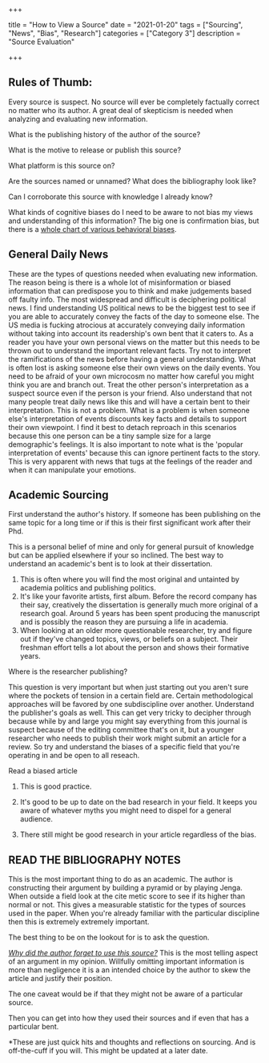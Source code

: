 +++

title = "How to View a Source"
date = "2021-01-20"
tags = ["Sourcing", "News", "Bias", "Research"]
categories = ["Category 3"]
description = "Source Evaluation"

+++

## Rules of Thumb: 

Every source is suspect. No source will ever be completely factually correct no matter who its author. A great deal of skepticism is needed when analyzing and evaluating new information. 

What is the publishing history of the author of the source? 

What is the motive to release or publish this source?

What platform is this source on?

Are the sources named or unnamed? What does the bibliography look like? 

Can I corroborate this source with knowledge I already know? 

What kinds of cognitive biases do I need to be aware to not bias my views and understanding of this information? The big one is confirmation bias, but there is a [whole chart of various behavioral biases](https://medium.com/better-humans/cognitive-bias-cheat-sheet-55a472476b18). 

## General Daily News

These are the types of questions needed when evaluating new information. The reason being is there is a whole lot of misinformation or biased information that can predispose you to think and make judgements based off faulty info. The most widespread and difficult is deciphering political news. I find understanding US political news to be the biggest test to see if you are able to accurately convey the facts of the day to someone else. The US media is fucking atrocious at accurately conveying daily information without taking into account its readership's own bent that it caters to. As a reader you have your own personal views on the matter but this needs to be thrown out to understand the important relevant facts. Try not to interpret the ramifications of the news before having a general understanding. What is often lost is asking someone else their own views on the daily events. You need to be afraid of your own microcosm no matter how careful you might think you are and branch out. Treat the other person's interpretation as a suspect source even if the person is your friend. Also understand that not many people treat daily news like this and will have a certain bent to their interpretation. This is not a problem. What is a problem is when someone else's interpretation of events discounts key facts and details to support their own viewpoint. I find it best to detach reproach in this scenarios because this one person can be a tiny sample size for a large demographic's feelings. It is also important to note what is the 'popular interpretation of events' because this can ignore pertinent facts to the story. This is very apparent with news that tugs at the feelings of the reader and when it can manipulate your emotions. 

## Academic Sourcing  

First understand the author's history. If someone has been publishing on the same topic for a long time or if this is their first significant work after their Phd. 

This is a personal belief of mine and only for general pursuit of knowledge but can be applied elsewhere if your so inclined. The best way to understand an academic's bent is to look at their dissertation. 

1. This is often where you will find the most original and untainted by academia politics and publishing politics. 
2. It's like your favorite artists, first album. Before the record company has their say, creatively the dissertation is generally much more original of a research goal. Around 5 years has been spent producing the manuscript and is possibly the reason they are pursuing a life in academia. 
3. When looking at an older more questionable researcher, try and figure out if they've changed topics, views, or beliefs on a subject. Their freshman effort tells a lot about the person and shows their formative years. 

Where is the researcher publishing? 

This question is very important but when just starting out you aren't sure where the pockets of tension in a certain field are. Certain methodological approaches will be favored by one subdiscipline over another. Understand the publisher's goals as well. This can get very tricky to decipher through because while by and large you might say everything from this journal is suspect because of the editing committee that's on it, but a younger researcher who needs to publish their work might submit an article for a review. So try and understand the biases of a specific field that you're operating in and be open to all reseach. 

Read a biased article

1. This is good practice. 

2. It's good to be up to date on the bad research in your field. It keeps you aware of whatever myths you might need to dispel for a general audience.

3. There still might be good research in your article regardless of the bias. 

   

## READ THE BIBLIOGRAPHY NOTES 

This is the most important thing to do as an academic. The author is constructing their argument by building a pyramid or by playing Jenga. When outside a field look at the cite metic score to see if its higher than normal or not. This gives a measurable statistic for the types of sources used in the paper. When you're already familiar with the particular discipline then this is extremely extremely important. 

The best thing to be on the lookout for is to ask the question. 

<u>*Why did the author forget to use this source?*</u> This is the most telling aspect of an argument in my opinion. Willfully omitting important information is more than negligence it is a an intended choice by the author to skew the article and justify their position. 

The one caveat would be if that they might not be aware of a particular source. 

Then you can get into how they used their sources and if even that has a particular bent.  





*These are just quick hits and thoughts and reflections on sourcing. And is off-the-cuff if you will. This might be updated at a later date. 



